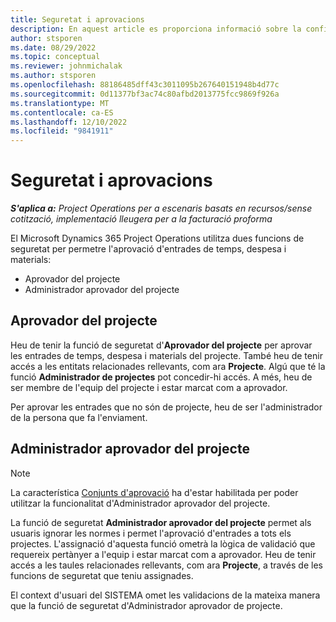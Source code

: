 ```yaml
---
title: Seguretat i aprovacions
description: En aquest article es proporciona informació sobre la configuració de seguretat per treballar amb aprovacions al Microsoft Dynamics 365 Project Operations.
author: stsporen
ms.date: 08/29/2022
ms.topic: conceptual
ms.reviewer: johnmichalak
ms.author: stsporen
ms.openlocfilehash: 88186485dff43c3011095b267640151948b4d77c
ms.sourcegitcommit: 0d11377bf3ac74c80afbd2013775fcc9869f926a
ms.translationtype: MT
ms.contentlocale: ca-ES
ms.lasthandoff: 12/10/2022
ms.locfileid: "9841911"
---
```

# <a name="security-and-approvals"></a>Seguretat i aprovacions

_**S'aplica a:** Project Operations per a escenaris basats en recursos/sense cotització, implementació lleugera per a la facturació proforma_

El Microsoft Dynamics 365 Project Operations utilitza dues funcions de seguretat per permetre l'aprovació d'entrades de temps, despesa i materials:

- Aprovador del projecte
- Administrador aprovador del projecte

## <a name="project-approver"></a>Aprovador del projecte

Heu de tenir la funció de seguretat d'**Aprovador del projecte** per aprovar les entrades de temps, despesa i materials del projecte. També heu de tenir accés a les entitats relacionades rellevants, com ara **Projecte**. Algú que té la funció **Administrador de projectes** pot concedir-hi accés. A més, heu de ser membre de l'equip del projecte i estar marcat com a aprovador.

Per aprovar les entrades que no són de projecte, heu de ser l'administrador de la persona que fa l'enviament.

## <a name="project-approver-admin"></a>Administrador aprovador del projecte

> [!NOTE]
> La característica [Conjunts d'aprovació](approval-sets.md) ha d'estar habilitada per poder utilitzar la funcionalitat d'Administrador aprovador del projecte.

La funció de seguretat **Administrador aprovador del projecte** permet als usuaris ignorar les normes i permet l'aprovació d'entrades a tots els projectes. L'assignació d'aquesta funció ometrà la lògica de validació que requereix pertànyer a l'equip i estar marcat com a aprovador. Heu de tenir accés a les taules relacionades rellevants, com ara **Projecte**, a través de les funcions de seguretat que teniu assignades.

El context d'usuari del SISTEMA omet les validacions de la mateixa manera que la funció de seguretat d'Administrador aprovador de projecte.
